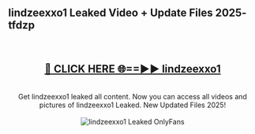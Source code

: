 <h2>lindzeexxo1 Leaked Video + Update Files 2025- tfdzp</h2>
<br>
<div align="center">
<h2><a href="https://libra.edu.pl?lindzeexxo1" rel="nofollow">🔴 CLICK HERE 🌐==►► lindzeexxo1</a></h2>
<br>
Get lindzeexxo1 leaked all content. Now you can access all videos and pictures of lindzeexxo1 Leaked. New Updated Files 2025!
<br>
<br>
<a href="https://libra.edu.pl?lindzeexxo1" rel="nofollow" data-target="animated-image.originalLink"><img src="https://i.ibb.co.com/WyWwxjT/player-gif2.gif" alt="lindzeexxo1 Leaked OnlyFans" style="max-width: 100%; display: inline-block;" data-target="animated-image.originalImage"></a>
</div>
<br>